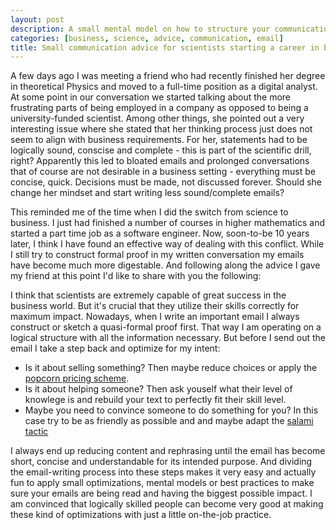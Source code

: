```yaml
---
layout: post
description: A small mental model on how to structure your communication
categories: [business, science, advice, communication, email]
title: Small communication advice for scientists starting a career in business
---
```


A few days ago I was meeting a friend who had recently finished her degree in theoretical Physics and moved to a full-time position as a digital analyst. At some point in our conversation we started talking about the more frustrating parts of being employed in a company as opposed to being a university-funded scientist. Among other things, she pointed out a very interesting issue where she stated that her thinking process just does not seem to align with business requirements. For her, statements had to be logically sound, conscise and complete - this is part of the scientific drill, right? Apparently this led to bloated emails and prolonged conversations that of course are not desirable in a business setting - everything must be concise, quick. Decisions must be made, not discussed forever. Should she change her mindset and start writing less sound/complete emails?

This reminded me of the time when I did the switch from science to business. I just had finished a number of courses in higher mathematics and started a part time job as a software engineer. Now, soon-to-be 10 years later, I think I have found an effective way of dealing with this conflict. While I still try to construct formal proof in my written conversation my emails have become much more digestable. And following along the advice I gave my friend at this point I'd like to share with you the following:

I think that scientists are extremely capable of great success in the business world. But it's crucial that they utilize their skills correctly for maximum impact. Nowadays, when I write an important email I always construct or sketch a quasi-formal proof first. That way I am operating on a logical structure with all the information necessary. But before I send out the email I take a step back and optimize for my intent: 

- Is it about selling something? Then maybe reduce choices or apply the [popcorn pricing scheme](https://marketfit.co/the-psychology-of-popcorn-pricing-2).
- Is it about helping someone? Then ask youself what their level of knowlege is and rebuild your text to perfectly fit their skill level. 
- Maybe you need to convince someone to do something for you? In this case try to be as friendly as possible and and maybe adapt the [salami tactic](https://en.wikipedia.org/wiki/Salami_slicing_tactics) 

I always end up reducing content and rephrasing until the email has become short, concise and understandable for its intended purpose. And dividing the email-writing process into these steps makes it very easy and actually fun to apply small optimizations, mental models or best practices to make sure your emails are being read and having the biggest possible impact. I am convinced that logically skilled people can become very good at making these kind of optimizations with just a little on-the-job practice.  



